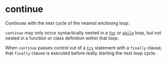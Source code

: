 # continue

Continues with the next cycle of the nearest enclosing loop.

`continue` may only occur syntactically nested in a [`for`](/statements/for.md) or [`while`](/statements/while.md) loop, but not nested in a function or class definition within that loop.

When `continue` passes control out of a [`try`](/statements/try.md) statement with a `finally` clause, that `finally` clause is executed before really starting the next loop cycle.
